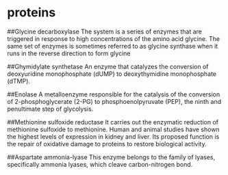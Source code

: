 # proteins
##Glycine decarboxylase
The system is a series of enzymes that are triggered in response to high concentrations of the amino acid glycine. 
The same set of enzymes is sometimes referred to as glycine synthase when it runs in the reverse direction to form glycine
  
##Ghymidylate synthetase
An enzyme that catalyzes the conversion of deoxyuridine monophosphate (dUMP) to deoxythymidine monophosphate (dTMP).
    
##Enolase
A metalloenzyme responsible for the catalysis of the conversion of 2-phosphoglycerate (2-PG) to phosphoenolpyruvate (PEP), 
the ninth and penultimate step of glycolysis. 
  
##Methionine sulfoxide reductase
It carries out the enzymatic reduction of methionine sulfoxide to methionine. 
Human and animal studies have shown the highest levels of expression in kidney and liver. 
Its proposed function is the repair of oxidative damage to proteins to restore biological activity.
  
##Aspartate ammonia-lyase
This enzyme belongs to the family of lyases, specifically ammonia lyases, which cleave carbon-nitrogen bond.
